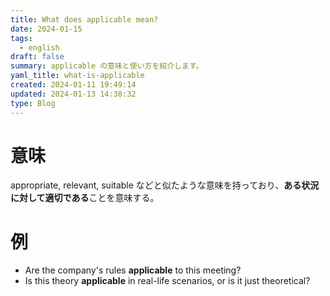 ```yaml
---
title: What does applicable mean?
date: 2024-01-15
tags:
  - english
draft: false
summary: applicable の意味と使い方を紹介します。
yaml_title: what-is-applicable
created: 2024-01-11 19:49:14
updated: 2024-01-13 14:38:32
type: Blog
---
```

# 意味

appropriate, relevant, suitable などと似たような意味を持っており、**ある状況に対して適切である**ことを意味する。

# 例
- Are the company's rules **applicable** to this meeting?
- Is this theory **applicable** in real-life scenarios, or is it just theoretical? 
